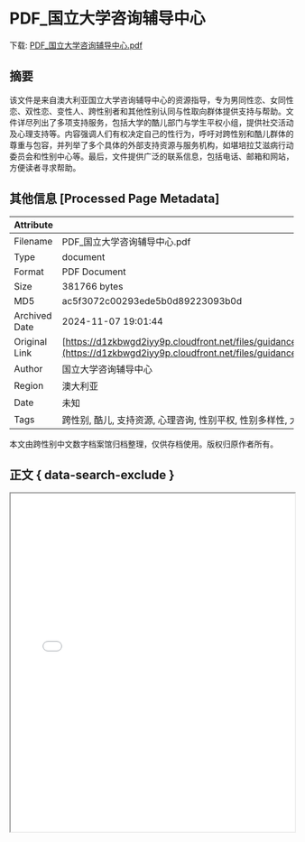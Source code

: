 # PDF_国立大学咨询辅导中心

<!-- tcd_download_link -->
下载: <a href="PDF_国立大学咨询辅导中心.pdf" download>PDF_国立大学咨询辅导中心.pdf</a>
<!-- tcd_download_link_end -->

## 摘要

<!-- tcd_abstract -->
该文件是来自澳大利亚国立大学咨询辅导中心的资源指导，专为男同性恋、女同性恋、双性恋、变性人、跨性别者和其他性别认同与性取向群体提供支持与帮助。文件详尽列出了多项支持服务，包括大学的酷儿部门与学生平权小组，提供社交活动及心理支持等。内容强调人们有权决定自己的性行为，呼吁对跨性别和酷儿群体的尊重与包容，并列举了多个具体的外部支持资源与服务机构，如堪培拉艾滋病行动委员会和性别中心等。最后，文件提供广泛的联系信息，包括电话、邮箱和网站，方便读者寻求帮助。

<!-- tcd_abstract_end -->

## 其他信息 [Processed Page Metadata]

| Attribute       | Value                                  |
|-----------------|----------------------------------------|
| Filename        | PDF_国立大学咨询辅导中心.pdf                             |
| Type            | document                                 |
| Format          | PDF Document                               |
| Size            | 381766 bytes                           |
| MD5             | ac5f3072c00293ede5b0d89223093b0d                                  |
| Archived Date   | 2024-11-07 19:01:44                             |
| Original Link   | [https://d1zkbwgd2iyy9p.cloudfront.net/files/guidance/documents/Counselling%2520Gay%252C%2520Lesbian%2520and%2520Transgender%2520Resources%2520Chinese.pdf](https://d1zkbwgd2iyy9p.cloudfront.net/files/guidance/documents/Counselling%2520Gay%252C%2520Lesbian%2520and%2520Transgender%2520Resources%2520Chinese.pdf)                         |
| Author          | 国立大学咨询辅导中心                               |
| Region          | 澳大利亚                               |
| Date            | 未知                                 |
| Tags            | 跨性别, 酷儿, 支持资源, 心理咨询, 性别平权, 性别多样性, 大学辅导                                 |

本文由跨性别中文数字档案馆归档整理，仅供存档使用。版权归原作者所有。


## 正文 { data-search-exclude }

<!-- tcd_main_text -->
<iframe src="../PDF_国立大学咨询辅导中心.pdf" width="100%" height="600px">
    <p>无法显示PDF，请下载查看。</p>
</iframe>
<!-- tcd_main_text_end -->

